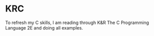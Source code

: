 # KRC
To refresh my C skills, I am reading through K&amp;R The C Programming Language 2E and doing all examples.
